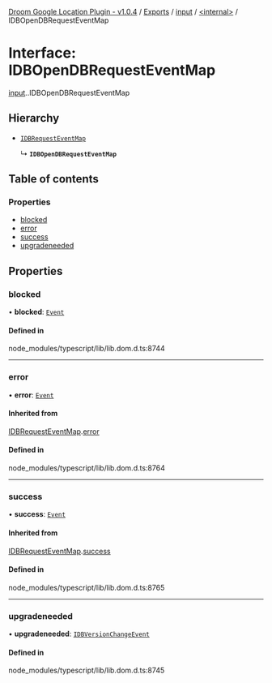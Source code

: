 [Droom Google Location Plugin - v1.0.4](../README.md) / [Exports](../modules.md) / [input](../modules/input.md) / [<internal\>](../modules/input._internal_.md) / IDBOpenDBRequestEventMap

# Interface: IDBOpenDBRequestEventMap

[input](../modules/input.md).[<internal>](../modules/input._internal_.md).IDBOpenDBRequestEventMap

## Hierarchy

- [`IDBRequestEventMap`](input._internal_.IDBRequestEventMap.md)

  ↳ **`IDBOpenDBRequestEventMap`**

## Table of contents

### Properties

- [blocked](input._internal_.IDBOpenDBRequestEventMap.md#blocked)
- [error](input._internal_.IDBOpenDBRequestEventMap.md#error)
- [success](input._internal_.IDBOpenDBRequestEventMap.md#success)
- [upgradeneeded](input._internal_.IDBOpenDBRequestEventMap.md#upgradeneeded)

## Properties

### blocked

• **blocked**: [`Event`](../modules/input._internal_.md#event)

#### Defined in

node_modules/typescript/lib/lib.dom.d.ts:8744

___

### error

• **error**: [`Event`](../modules/input._internal_.md#event)

#### Inherited from

[IDBRequestEventMap](input._internal_.IDBRequestEventMap.md).[error](input._internal_.IDBRequestEventMap.md#error)

#### Defined in

node_modules/typescript/lib/lib.dom.d.ts:8764

___

### success

• **success**: [`Event`](../modules/input._internal_.md#event)

#### Inherited from

[IDBRequestEventMap](input._internal_.IDBRequestEventMap.md).[success](input._internal_.IDBRequestEventMap.md#success)

#### Defined in

node_modules/typescript/lib/lib.dom.d.ts:8765

___

### upgradeneeded

• **upgradeneeded**: [`IDBVersionChangeEvent`](../modules/input._internal_.md#idbversionchangeevent)

#### Defined in

node_modules/typescript/lib/lib.dom.d.ts:8745

